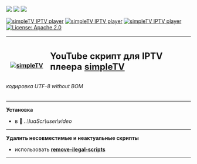[![](https://img.shields.io/github/issues/Nexterr/simpleTV.youtube.svg)](https://github.com/Nexterr/simpleTV.youtube/issues)
[![](https://img.shields.io/github/forks/Nexterr/simpleTV.youtube.svg)](https://github.com/Nexterr/simpleTV.youtube/network) 
[![](https://img.shields.io/github/stars/Nexterr/simpleTV.youtube.svg)](https://github.com/Nexterr/simpleTV.youtube/stargazers) 

[![simpleTV IPTV player](https://img.shields.io/badge/simpleTV%20IPTV%20player-Scripts-red)](https://github.com/Nexterr/simpleTV)
[![simpleTV IPTV player](https://img.shields.io/badge/simpleTV%20IPTV%20player-API-blue)](http://iptv.gen12.net/dokuwiki/doku.php?id=mantis:simpletv:api)
[![simpleTV IPTV player](https://img.shields.io/badge/Lua-5.1-blue)](https://www.lua.org/manual/5.1/)
[![License: Apache 2.0](https://img.shields.io/badge/License-Apache%202.0-maroon)](https://opensource.org/licenses/Apache-2.0)
<div class="table sectionedit1">
<table class="inline" style="height: 107px;" width="586">
<tbody>
<tr class="row0">
<th class="col0" style="width: 96.0167px;"><a href="http://iptv.gen12.net/"><img class="media" src="http://iptv.gen12.net/dokuwiki/lib/exe/fetch.php?cache=&amp;media=mantis:simpletv:cb0ur-wpg7e.png" alt="simpleTV" /></a></th>
<th class="col1 rightalign" style="width: 473.983px;" colspan="3">
<h2 style="text-align: left;"><strong class="">YouTube скрипт для IPTV плеера <a class="urlextern" title="http://iptv.gen12.net" href="http://iptv.gen12.net" target="_tab" rel="nofollow noopener">simpleTV</a></strong></h2><p>0.5.0 b12.7.5 (x32/x64 vlc 3.0.11)</p>
</th>
</tr>
</tbody>
</table>
</div>

###### кодировка UTF-8 without BOM
---------------------------------------------
**Установка**
 - в :file_folder: _..\luaScr\user\video_
---------------------------------------------
**Удалить несовместимые и неактуальные скрипты**
- использовать [**remove-ilegal-scripts**](https://github.com/Nexterr/simpleTV/tree/master/addons/remove-ilegal-scripts)
---------------------------------------------
